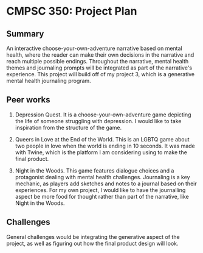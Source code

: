 # CMPSC 350: Project Plan

## Summary

An interactive choose-your-own-adventure narrative based on mental health, where the reader can make their own decisions in the narrative and reach multiple possible endings.
Throughout the narrative, mental health themes and journaling prompts will be integrated as part of the narrative's experience.
This project will build off of my project 3, which is a generative mental health journaling program.

## Peer works

1. Depression Quest.
It is a choose-your-own-adventure game depicting the life of someone struggling with depression.
I would like to take inspiration from the structure of the game.

2. Queers in Love at the End of the World.
This is an LGBTQ game about two people in love when the world is ending in 10 seconds.
It was made with Twine, which is the platform I am considering using to make the final product.

3. Night in the Woods.
This game features dialogue choices and a protagonist dealing with mental health challenges.
Journaling is a key mechanic, as players add sketches and notes to a journal based on their experiences.
For my own project, I would like to have the journalling aspect be more food for thought rather than part of the narrative, like Night in the Woods.

## Challenges

General challenges would be integrating the generative aspect of the project, as well as figuring out how the final product design will look.
